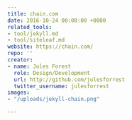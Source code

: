 ```yaml
---
title: chain.com
date: 2016-10-24 00:00:00 +0000
related_tools:
- tool/jekyll.md
- tool/siteleaf.md
website: https://chain.com/
repo: ''
creator:
- name: Jules Forest
  role: Design/Development
  url: http://github.com/julesforrest
  twitter_username: julesforrest
images:
- "/uploads/jekyll-chain.png"

---
```

